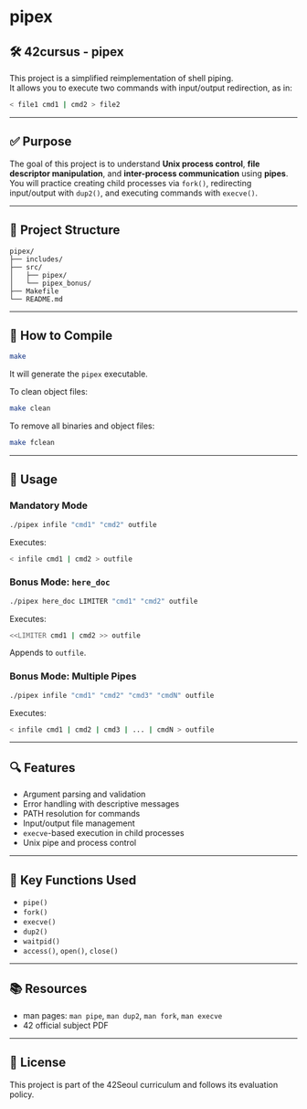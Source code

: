 # pipex

## 🛠 42cursus - pipex

This project is a simplified reimplementation of shell piping.  
It allows you to execute two commands with input/output redirection, as in:

```bash
< file1 cmd1 | cmd2 > file2
````

---

## ✅ Purpose

The goal of this project is to understand **Unix process control**, **file descriptor manipulation**, and **inter-process communication** using **pipes**.
You will practice creating child processes via `fork()`, redirecting input/output with `dup2()`, and executing commands with `execve()`.

---

## 📁 Project Structure

```text
pipex/
├── includes/
├── src/
│   ├── pipex/
│   └── pipex_bonus/
├── Makefile
└── README.md
```

---

## 🔧 How to Compile

```bash
make
```

It will generate the `pipex` executable.

To clean object files:

```bash
make clean
```

To remove all binaries and object files:

```bash
make fclean
```

---

## 🚀 Usage

### Mandatory Mode

```bash
./pipex infile "cmd1" "cmd2" outfile
```

Executes:

```bash
< infile cmd1 | cmd2 > outfile
```

### Bonus Mode: `here_doc`

```bash
./pipex here_doc LIMITER "cmd1" "cmd2" outfile
```

Executes:

```bash
<<LIMITER cmd1 | cmd2 >> outfile
```

Appends to `outfile`.

### Bonus Mode: Multiple Pipes

```bash
./pipex infile "cmd1" "cmd2" "cmd3" "cmdN" outfile
```

Executes:

```bash
< infile cmd1 | cmd2 | cmd3 | ... | cmdN > outfile
```

---

## 🔍 Features

* Argument parsing and validation
* Error handling with descriptive messages
* PATH resolution for commands
* Input/output file management
* `execve`-based execution in child processes
* Unix pipe and process control

---

## 🧠 Key Functions Used

* `pipe()`
* `fork()`
* `execve()`
* `dup2()`
* `waitpid()`
* `access()`, `open()`, `close()`

---

## 📚 Resources

* man pages: `man pipe`, `man dup2`, `man fork`, `man execve`
* 42 official subject PDF

---

## 🔑 License

This project is part of the 42Seoul curriculum and follows its evaluation policy.
